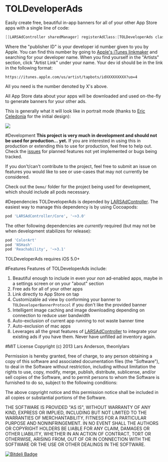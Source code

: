 TOLDeveloperAds
===============

Easily create free, beautiful in-app banners for all of your other App Store apps with a single line of code:

``` objective-c
[[LARSAdController sharedManager] registerAdClass:[TOLDeveloperAds class] withPublisherId:@"284800461"];
```

Where the "publisher ID" is your developer id number given to you by Apple. You can find this number by going to [Apple's iTunes linkmaker](http://itunes.apple.com/linkmaker/) and searching for your developer name. When you find yourself in the "Artists" section, click "Artist Link" under your name. Your dev id should be in the link in the following format:

`https://itunes.apple.com/us/artist/tapbots/idXXXXXXXXX?uo=4`

All you need is the number denoted by X's above.

All App Store data about your apps will be downloaded and used on-the-fly to generate banners for your other ads.

This is generally what it will look like in portrait mode (thanks to [Eric Celedonia](http://dribbble.com/killerwalls) for the initial design):

![](Demo/devad.png)

#Development
**This project is very much in development and should not be used for production... yet.** If you are interested in using this in production or extending this to use for production, feel free to help out. Check the [issues](http://github.com/larsacus/TOLDeveloperAds/issues) for planned features not yet implemented or bugs being tracked.

If you don't/can't contribute to the project, feel free to submit an issue on features you would like to see or use-cases that may not currently be considered.

Check out the `Demo/` folder for the project being used for development, which should include all pods necessary.

#Dependencies
TOLDeveloperAds is depended by [LARSAdController](http://larsacus.github.com/LARSAdController). The easiest way to manage this dependency is by using Cocoapods:

``` ruby
pod 'LARSAdController/Core', '~>3.0'
```

The other following dependencies are *currently* required (but may not be when development stabilizes for release):

``` ruby
pod 'ColorArt'
pod 'NSHash'
pod 'Reachability', '~>3.1'
```

TOLDeveloperAds requires iOS 5.0+

#Features
Features of TOLDeveloperAds include:

1. Beautiful enough to include in even your *non* ad-enabled apps, maybe in a settings screen or on your "about" section
2. Free ads for all of your other apps
3. Link directly to App Store on tap
4. Customizable ad view by conforming your banner to `TOLDeveloperBannerProtocol` if you don't like the provided banner
5. Intelligent image caching and image downloading depending on connection to reduce user bandwidth
6. Auto-exclusion of current app running to not waste banner time
7. Auto-exclusion of mac apps
7. Leverages all the great features of [LARSAdController](http://larsacus.github.com/LARSAdController) to integrate your existing ads if you have them. Never have unfilled ad inventory again.

#MIT License
Copyright (c) 2013 Lars Anderson, theonlylars

Permission is hereby granted, free of charge, to any person obtaining a copy of this software and associated documentation files (the "Software"), to deal in the Software without restriction, including without limitation the rights to use, copy, modify, merge, publish, distribute, sublicense, and/or sell copies of the Software, and to permit persons to whom the Software is furnished to do so, subject to the following conditions:

The above copyright notice and this permission notice shall be included in all copies or substantial portions of the Software.

THE SOFTWARE IS PROVIDED "AS IS", WITHOUT WARRANTY OF ANY KIND, EXPRESS OR IMPLIED, INCLUDING BUT NOT LIMITED TO THE WARRANTIES OF MERCHANTABILITY, FITNESS FOR A PARTICULAR PURPOSE AND NONINFRINGEMENT. IN NO EVENT SHALL THE AUTHORS OR COPYRIGHT HOLDERS BE LIABLE FOR ANY CLAIM, DAMAGES OR OTHER LIABILITY, WHETHER IN AN ACTION OF CONTRACT, TORT OR OTHERWISE, ARISING FROM, OUT OF OR IN CONNECTION WITH THE SOFTWARE OR THE USE OR OTHER DEALINGS IN THE SOFTWARE.

[![Bitdeli Badge](https://d2weczhvl823v0.cloudfront.net/larsacus/toldeveloperads/trend.png)](https://bitdeli.com/free "Bitdeli Badge")

